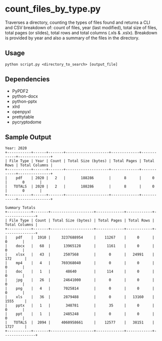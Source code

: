 # count_files_by_type.py
Traverses a directory, counting the types of files found and returns a CLI and CSV breakdown of:  count of files, year (last modified), total size of files, total pages (or slides), total rows and total columns (.xls & .xslx). Breakdown is provided by year and also a summary of the files in the directory.

## Usage
`python script.py <directory_to_search> [output_file]`

## Dependencies
- PyPDF2 
- python-docx 
- python-pptx 
- xlrd 
- openpyxl 
- prettytable 
- pycryptodome

## Sample Output

```
Year: 2020
+-----------+------+-------+--------------------+-------------+------------+---------------+
| File Type | Year | Count | Total Size (bytes) | Total Pages | Total Rows | Total Columns |
+-----------+------+-------+--------------------+-------------+------------+---------------+
|    pdf    | 2020 |   2   |       188286       |      8      |     0      |       0       |
|   TOTALS  | 2020 |   2   |       188286       |      8      |     0      |       0       |
+-----------+------+-------+--------------------+-------------+------------+---------------+

Summary Totals
+-----------+-------+--------------------+-------------+------------+---------------+
| File Type | Count | Total Size (bytes) | Total Pages | Total Rows | Total Columns |
+-----------+-------+--------------------+-------------+------------+---------------+
|    pdf    |  1910 |     3237688954     |    11267    |     0      |       0       |
|    docx   |   68  |      13965128      |     1161    |     0      |       0       |
|    xlsx   |   43  |      2507568       |      0      |   24991    |      172      |
|    mp4    |   4   |     769368040      |      0      |     0      |       0       |
|    doc    |   1   |       48640        |     114     |     0      |       0       |
|    jpg    |   26  |      24641000      |      0      |     0      |       0       |
|    png    |   4   |      7025814       |      0      |     0      |       0       |
|    xls    |   36  |      2879488       |      0      |   13160    |      1555     |
|    pptx   |   1   |       348781       |      35     |     0      |       0       |
|    ppt    |   1   |      2485248       |      0      |     0      |       0       |
|   TOTALS  |  2094 |     4060958661     |    12577    |   38151    |      1727     |
+-----------+-------+--------------------+-------------+------------+---------------+
```